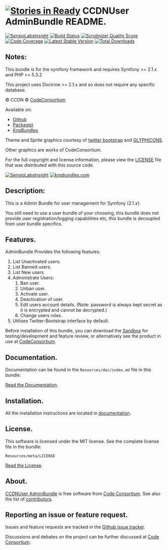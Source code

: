 [![Stories in Ready](https://badge.waffle.io/codeconsortium/ccdnuseradminbundle.png?label=ready)](https://waffle.io/codeconsortium/ccdnuseradminbundle)
CCDNUser AdminBundle README.
============================

[![SensioLabsInsight](https://insight.sensiolabs.com/projects/a37f7674-cfe2-487d-b9e3-f8f5ce158083/mini.png)](https://insight.sensiolabs.com/projects/a37f7674-cfe2-487d-b9e3-f8f5ce158083) [![Build Status](https://secure.travis-ci.org/codeconsortium/CCDNUserAdminBundle.png)](https://travis-ci.org/codeconsortium/CCDNUserAdminBundle) [![Scrutinizer Quality Score](https://scrutinizer-ci.com/g/codeconsortium/CCDNUserAdminBundle/badges/quality-score.png?s=5dc2f8d5c91544f3070d8328b8003baa8d81a165)](https://scrutinizer-ci.com/g/codeconsortium/CCDNUserAdminBundle/) [![Code Coverage](https://scrutinizer-ci.com/g/codeconsortium/CCDNUserAdminBundle/badges/coverage.png?s=736ff50b7ac34cc1434fcb86917c5a292b0b8092)](https://scrutinizer-ci.com/g/codeconsortium/CCDNUserAdminBundle/) [![Latest Stable Version](https://poser.pugx.org/codeconsortium/ccdn-user-admin-bundle/v/stable.png)](https://packagist.org/packages/codeconsortium/ccdn-user-admin-bundle) [![Total Downloads](https://poser.pugx.org/codeconsortium/ccdn-user-admin-bundle/downloads.png)](https://packagist.org/packages/codeconsortium/ccdn-user-admin-bundle)

## Notes: 

This bundle is for the symfony framework and requires Symfony >= 2.1.x and PHP >= 5.3.2
  
This project uses Doctrine >= 2.1.x and so does not require any specific database.
  

&copy; CCDN &copy; [CodeConsortium](http://www.codeconsortium.com/)

Available on:
* [Github](http://www.github.com/codeconsortium/CCDNUserAdminBundle)
* [Packagist](https://packagist.org/packages/codeconsortium/ccdn-user-admin-bundle)
* [KnpBundles](http://knpbundles.com/codeconsortium/CCDNUserAdminBundle)

Theme and Sprite graphics courtesy of [twitter bootstrap](http://twitter.github.com/bootstrap/index.html) and [GLYPHICONS](http://glyphicons.com/).

Other graphics are works of CodeConsortium.

For the full copyright and license information, please view the [LICENSE](http://github.com/codeconsortium/CCDNUserAdminBundle/blob/master/Resources/meta/LICENSE) file that was distributed with this source code.

[![SensioLabsInsight](https://insight.sensiolabs.com/projects/a37f7674-cfe2-487d-b9e3-f8f5ce158083/big.png)](https://insight.sensiolabs.com/projects/a37f7674-cfe2-487d-b9e3-f8f5ce158083)
[![knpbundles.com](http://knpbundles.com/codeconsortium/CCDNUserAdminBundle/badge-short)](http://knpbundles.com/codeconsortium/CCDNUserAdminBundle) 

## Description:

This is a Admin Bundle for user management for Symfony (2.1.x).

You still need to use a user bundle of your choosing, this bundle does not provide user registration/logging capabilities etc, this bundle is decoupled from user bundle specifics.

## Features.

AdminBundle Provides the following features:

1. List Unactivated users.
2. List Banned users.
3. List New users.
4. Administrate Users:
	1. Ban user.
	2. Unban user.
	3. Activate user.
	4. Deactivation of user.
	5. Edit users account details. (Note: password is always kept secret as it is encrypted and cannot be decrypted.)
	6. Change users roles.
5. Utilises Twitter-Bootstrap interface by default.

Before installation of this bundle, you can download the [Sandbox](https://github.com/codeconsortium/CCDNSandBox) for testing/development and feature review, or alternatively see the product in use at [CodeConsortium](http://www.codeconsortium.com).

## Documentation.

Documentation can be found in the `Resources/doc/index.md` file in this bundle:

[Read the Documentation](http://github.com/codeconsortium/CCDNUserAdminBundle/blob/master/Resources/doc/index.md).

## Installation.

All the installation instructions are located in [documentation](http://github.com/codeconsortium/CCDNUserAdminBundle/blob/master/Resources/doc/install.md).

## License.

This software is licensed under the MIT license. See the complete license file in the bundle:

	Resources/meta/LICENSE

[Read the License](http://github.com/codeconsortium/CCDNUserAdminBundle/blob/master/Resources/meta/LICENSE).

## About.

[CCDNUser AdminBundle](http://github.com/codeconsortium/CCDNUserAdminBundle) is free software from [Code Consortium](http://www.codeconsortium.com). 
See also the list of [contributors](http://github.com/codeconsortium/CCDNUserAdminBundle/contributors).

## Reporting an issue or feature request.

Issues and feature requests are tracked in the [Github issue tracker](http://github.com/codeconsortium/CCDNUserAdminBundle/issues).

Discussions and debates on the project can be further discussed at [Code Consortium](http://www.codeconsortium.com).
